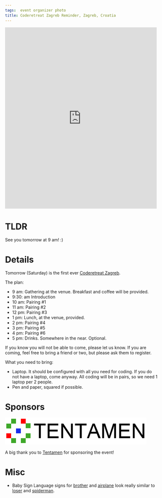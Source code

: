 ```yaml
---
tags:  event organizer photo
title: Coderetreat Zagreb Reminder, Zagreb, Croatia
---
```

<iframe src="https://www.facebook.com/plugins/post.php?href=https%3A%2F%2Fwww.facebook.com%2Fmedia%2Fset%2F%3Fset%3Da.10156205808202290.1073741938.735252289%26type%3D3&width=500" width="500" height="597" style="border:none;overflow:hidden" scrolling="no" frameborder="0" allowTransparency="true"></iframe>

# TLDR

See you tomorrow at 9 am! :)

# Details

Tomorrow (Saturday) is the first ever [Coderetreat Zagreb](/2014/11/06/coderetreat-zagreb.html).

The plan:

- 9 am: Gathering at the venue. Breakfast and coffee will be provided.
- 9:30: am Introduction
- 10 am: Pairing #1
- 11 am: Pairing #2
- 12 pm: Pairing #3
- 1 pm: Lunch, at the venue, provided.
- 2 pm: Pairing #4
- 3 pm: Pairing #5
- 4 pm: Pairing #6
- 5 pm: Drinks. Somewhere in the near. Optional.

If you know you will not be able to come, please let us know. If you are coming, feel free to bring a friend or two, but please ask them to register.

What you need to bring:

- Laptop. It should be configured with all you need for coding. If you do not have a laptop, come anyway. All coding will be in pairs, so we need 1 laptop per 2 people.
- Pen and paper, squared if possible.

# Sponsors

[![Tentamen](/assets/tentamen-logo.png "Tentamen")](https://www.tentamen.hr/)

A big thank you to [Tentamen](https://www.tentamen.hr/) for sponsoring the event!

# Misc

- Baby Sign Language signs for [brother](http://www.babysignlanguage.com/dictionary/b/brother/) and [airplane](http://www.babysignlanguage.com/dictionary/a/airplane/) look really similar to [loser](https://en.wikipedia.org/wiki/Loser_(hand_gesture)) and [spiderman](https://commons.wikimedia.org/wiki/File:New_York_City_Mayor_Mike_Bloomberg_at_Midtown_Comics2.jpg).
